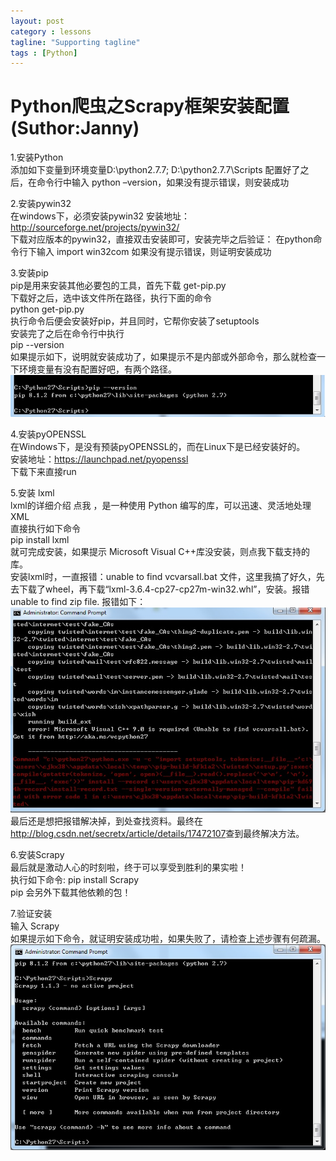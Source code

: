 ```yaml
---
layout: post
category : lessons
tagline: "Supporting tagline"
tags : [Python]
---
```


#   Python爬虫之Scrapy框架安装配置(Suthor:Janny)
1.安装Python     
   添加如下变量到环境变量D:\python2.7.7;  D:\python2.7.7\Scripts
   配置好了之后，在命令行中输入 python –version，如果没有提示错误，则安装成功
 
2.安装pywin32    
    在windows下，必须安装pywin32
    安装地址：<http://sourceforge.net/projects/pywin32/>    
    下载对应版本的pywin32，直接双击安装即可，安装完毕之后验证： 
    在python命令行下输入
    import win32com
    如果没有提示错误，则证明安装成功    
    
3.安装pip    
    pip是用来安装其他必要包的工具，首先下载 get-pip.py    
    下载好之后，选中该文件所在路径，执行下面的命令     
    python get-pip.py    
    执行命令后便会安装好pip，并且同时，它帮你安装了setuptools    
    安装完了之后在命令行中执行   
    pip --version    
    如果提示如下，说明就安装成功了，如果提示不是内部或外部命令，那么就检查一下环境变量有没有配置好吧，有两个路径。    
    <img src="/assets/images/pip.jpg" alt=" " class="img-responsive" />        
    
4.安装pyOPENSSL        
    在Windows下，是没有预装pyOPENSSL的，而在Linux下是已经安装好的。    
    安装地址：https://launchpad.net/pyopenssl    
    下载下来直接run    
    
5.安装 lxml   
    lxml的详细介绍 点我 ，是一种使用 Python 编写的库，可以迅速、灵活地处理 XML    
    直接执行如下命令     
    pip install lxml    
    就可完成安装，如果提示 Microsoft Visual C++库没安装，则点我下载支持的库。    
    安装lxml时，一直报错：unable to find vcvarsall.bat 文件，这里我搞了好久，先去下载了wheel，再下载“lxml-3.6.4-cp27-cp27m-win32.whl”，安装。报错unable to find zip file. 报错如下：    
     <img src="/assets/images/error.jpg" alt=" " class="img-responsive" />     
    最后还是想把报错解决掉，到处查找资料。最终在<http://blog.csdn.net/secretx/article/details/17472107>查到最终解决方法。     
    
6.安装Scrapy        
    最后就是激动人心的时刻啦，终于可以享受到胜利的果实啦！        
    执行如下命令: pip install Scrapy  
    pip 会另外下载其他依赖的包！    
        
7.验证安装        
    输入 Scrapy    
    如果提示如下命令，就证明安装成功啦，如果失败了，请检查上述步骤有何疏漏。    
     <img src="/assets/images/Scrapy.jpg" alt=" " class="img-responsive" />      
